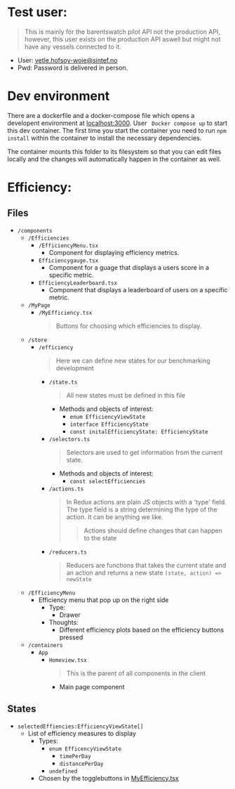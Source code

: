 # Test user:
> This is mainly for the barentswatch pilot API not the production API, however, this user exists on  the production API aswell but might not have any vessels connected to it.

- User: vetle.hofsoy-woie@sintef.no
- Pwd: Password is delivered in person.

# Dev environment
There are a dockerfile and a docker-compose file which opens a developent environment at [localhost:3000](http://localhost:3000). User ``` Docker compose up``` to start this dev container. The first time you start the container you need to run ```npm install``` within the container to install the necessary dependencies.

The container mounts this folder to its filesystem so that you can edit files locally and the changes will automatically happen in the container as well.
# Efficiency:
## Files
- ```/components```
  - ```/Efficiencies```
    - ```/EfficiencyMenu.tsx```
      - Component for displaying efficiency metrics.
    - ```Efficiencygauge.tsx```
      - Component for a guage that displays a users score in a specific metric.
    - ```EfficiencyLeaderboard.tsx```
      - Component that displays a leaderboard of users on a specific metric.
  - ```/MyPage```
    - ```/MyEfficiency.tsx```
      > Buttons for choosing which efficiencies to display.
  - ```/store```
    - ```/efficiency```
        > Here we can define new states for our benchmarking development
      - ```/state.ts```
        > All new states must be defined in this file
        - Methods and objects of interest:
          - ```enum EfficiencyViewState```
          - ```interface EfficiencyState```
          - ```const initalEfficiencyState: EfficiencyState```
      - ```/selectors.ts```
        > Selectors are used to get information from the current state.
        - Methods and objects of interest:
          - ```const selectEfficiencies```
      - ```/actions.ts```
        > In Redux actions are plain JS objects with a 'type' field.  The type field is a string determining the type of the action. It can be anything we like.
        >>Actions should define changes that can happen to the state
      - ```/reducers.ts```
        > Reducers are functions that takes the current state and an action and returns a new state ```(state, action) => newState```
  - ```/EfficiencyMenu```
    - Efficiency menu that pop up on the right side
      - Type:
        - Drawer
      - Thoughts:
        - Different efficiency plots based on the efficiency buttons pressed
  - ```/containers```
    - ```App```
      - ```Homeview.tsx```
        > This is the parent of all components in the client
        - Main page component

## States
- ```selectedEffiencies:EfficiencyViewState[]```
  - List of efficiency measures to display
      - Types:
        - ```enum EfficencyViewState```
          - ```timePerDay```
          - ```distancePerDay```
        - ```undefined```
    - Chosen by the togglebuttons in [MyEfficiency.tsx](./fhf-datafangst-client/src/components/MyPage/MyEfficiency.tsx)
